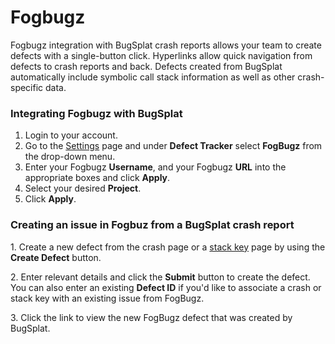 # Fogbugz

Fogbugz integration with BugSplat crash reports allows your team to create defects with a single-button click. Hyperlinks allow quick navigation from defects to crash reports and back. Defects created from BugSplat automatically include symbolic call stack information as well as other crash-specific data.

### Integrating Fogbugz with BugSplat

1. Login to your account.&#x20;
2. Go to the [Settings](https://app.bugsplat.com/v2/settings/database/integrations#defect-trackers) page and under **Defect Tracker** select **FogBugz** from the drop-down menu.
3. Enter your Fogbugz **Username**, and your Fogbugz **URL** into the appropriate boxes and click **Apply**.
4. Select your desired **Project**.
5. Click **Apply**.

### Creating an issue in Fogbuz from a BugSplat crash report

1\. Create a new defect from the crash page or a [stack key](../../../../education/bugsplat-terminology.md#stack-key) page by using the **Create Defect** button.

2\. Enter relevant details and click the **Submit** button to create the defect. You can also enter an existing **Defect ID** if you'd like to associate a crash or stack key with an existing issue from FogBugz.

3\. Click the link to view the new FogBugz defect that was created by BugSplat.
